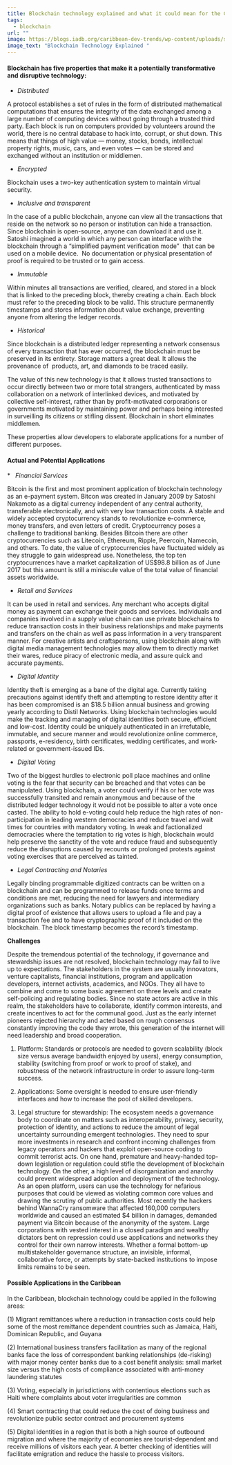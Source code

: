 ```yaml
---
title: Blockchain technology explained and what it could mean for the Caribbean
tags:
  - blockchain
url: ""
image: https://blogs.iadb.org/caribbean-dev-trends/wp-content/uploads/sites/34/2017/12/Blockchain1.jpg
image_text: "Blockchain Technology Explained "
---
```


#### Blockchain has five properties that make it a potentially transformative and disruptive technology:

*   _Distributed_
    

A protocol establishes a set of rules in the form of distributed mathematical computations that ensures the integrity of the data exchanged among a large number of computing devices without going through a trusted third party. Each block is run on computers provided by volunteers around the world, there is no central database to hack into, corrupt, or shut down. This means that things of high value — money, stocks, bonds, intellectual property rights, music, cars, and even votes — can be stored and exchanged without an institution or middlemen.

*   _Encrypted_
    

Blockchain uses a two-key authentication system to maintain virtual security.

*   _Inclusive and transparent_
    

In the case of a public blockchain, anyone can view all the transactions that reside on the network so no person or institution can hide a transaction. Since blockchain is open-source, anyone can download it and use it. Satoshi imagined a world in which any person can interface with the blockchain through a “simplified payment verification mode”  that can be used on a mobile device.  No documentation or physical presentation of proof is required to be trusted or to gain access.

*   _Immutable_
    

Within minutes all transactions are verified, cleared, and stored in a block that is linked to the preceding block, thereby creating a chain. Each block must refer to the preceding block to be valid. This structure permanently timestamps and stores information about value exchange, preventing anyone from altering the ledger records.

*   _Historical_
    

Since blockchain is a distributed ledger representing a network consensus of every transaction that has ever occurred, the blockchain must be preserved in its entirety. Storage matters a great deal. It allows the provenance of  products, art, and diamonds to be traced easily.

The value of this new technology is that it allows trusted transactions to occur directly between two or more total strangers, authenticated by mass collaboration on a network of interlinked devices, and motivated by collective self-interest, rather than by profit-motivated corporations or governments motivated by maintaining power and perhaps being interested in surveilling its citizens or stifling dissent. Blockchain in short eliminates middlemen.

These properties allow developers to elaborate applications for a number of different purposes.

#### Actual and Potential Applications

*   _Financial Services_

Bitcoin is the first and most prominent application of blockchain technology as an e-payment system. Bitcon was created in January 2009 by Satoshi Nakamoto as a digital currency independent of any central authority, transferable electronically, and with very low transaction costs. A stable and widely accepted cryptocurrency stands to revolutionize e-commerce, money transfers, and even letters of credit. Cryptocurrency poses a challenge to traditional banking. Besides Bitcoin there are other cryptocurrencies such as Litecoin, Ethereum, Ripple, Peercoin, Namecoin, and others. To date, the value of cryptocurrencies have fluctuated widely as they struggle to gain widespread use. Nonetheless, the top ten cryptocurrences have a market capitalization of US$98.8 billion as of June 2017 but this amount is still a miniscule value of the total value of financial assets worldwide.

*   _Retail and Services_
    

It can be used in retail and services. Any merchant who accepts digital money as payment can exchange their goods and services. Individuals and companies involved in a supply value chain can use private blockchains to reduce transaction costs in their business relationships and make payments and transfers on the chain as well as pass information in a very transparent manner. For creative artists and craftspersons, using blockchain along with digital media management technologies may allow them to directly market their wares, reduce piracy of electronic media, and assure quick and accurate payments.

*   _Digital Identity_
    

Identity theft is emerging as a bane of the digital age. Currently taking precautions against identify theft and attempting to restore identity after it has been compromised is an $18.5 billion annual business and growing yearly according to Distil Networks. Using blockchain technologies would make the tracking and managing of digital identities both secure, efficient and low-cost. Identity could be uniquely authenticated in an irrefutable, immutable, and secure manner and would revolutionize online commerce, passports, e-residency, birth certificates, wedding certificates, and work-related or government-issued IDs.

*   _Digital Voting_
    
Two of the biggest hurdles to electronic poll place machines and online voting is the fear that security can be breached and that votes can be manipulated. Using blockchain, a voter could verify if his or her vote was successfully transited and remain anonymous and because of the distributed ledger technology it would not be possible to alter a vote once casted. The ability to hold e-voting could help reduce the high rates of non-participation in leading western democracies and reduce travel and wait times for countries with mandatory voting. In weak and factionalized democracies where the temptation to rig votes is high, blockchain would help preserve the sanctity of the vote and reduce fraud and subsequently reduce the disruptions caused by recounts or prolonged protests against voting exercises that are perceived as tainted.

*   _Legal Contracting and Notaries_
    

Legally binding programmable digitized contracts can be written on a blockchain and can be programmed to release funds once terms and conditions are met, reducing the need for lawyers and intermediary organizations such as banks. Notary publics can be replaced by having a digital proof of existence that allows users to upload a file and pay a transaction fee and to have cryptographic proof of it included on the blockchain. The block timestamp becomes the record’s timestamp.

**Challenges**

Despite the tremendous potential of the technology, if governance and stewardship issues are not resolved, blockchain technology may fail to live up to expectations. The stakeholders in the system are usually innovators, venture capitalists, financial institutions, program and application developers, internet activists, academics, and NGOs. They all have to combine and come to some basic agreement on three levels and create self-policing and regulating bodies. Since no state actors are active in this realm, the stakeholders have to collaborate, identify common interests, and create incentives to act for the communal good. Just as the early internet pioneers rejected hierarchy and acted based on rough consensus constantly improving the code they wrote, this generation of the internet will need leadership and broad cooperation.

1.  Platform: Standards or protocols are needed to govern scalability (block size versus average bandwidth enjoyed by users), energy consumption, stability (switching from proof or work to proof of stake), and robustness of the network infrastructure in order to assure long-term success.
    
2.  Applications: Some oversight is needed to ensure user-friendly interfaces and how to increase the pool of skilled developers.
    
3.  Legal structure for stewardship: The ecosystem needs a governance body to coordinate on matters such as interoperability, privacy, security, protection of identity, and actions to reduce the amount of legal uncertainty surrounding emergent technologies. They need to spur more investments in research and confront incoming challenges from legacy operators and hackers that exploit open-source coding to commit terrorist acts. On one hand, premature and heavy-handed top-down legislation or regulation could stifle the development of blockchain technology. On the other, a high level of disorganization and anarchy could prevent widespread adoption and deployment of the technology. As an open platform, users can use the technology for nefarious purposes that could be viewed as violating common core values and drawing the scrutiny of public authorities. Most recently the hackers behind WannaCry ransomware that affected 160,000 computers worldwide and caused an estimated $4 billion in damages, demanded payment via Bitcoin because of the anonymity of the system. Large corporations with vested interest in a closed paradigm and wealthy dictators bent on repression could use applications and networks they control for their own narrow interests. Whether a formal bottom-up multistakeholder governance structure, an invisible, informal, collaborative force, or attempts by state-backed institutions to impose limits remains to be seen. 
    
#### Possible Applications in the Caribbean

In the Caribbean, blockchain technology could be applied in the following areas:

(1) Migrant remittances where a reduction in transaction costs could help some of the most remittance dependent countries such as Jamaica, Haiti, Dominican Republic, and Guyana

(2) International business transfers facilitation as many of the regional banks face the loss of correspondent banking relationships (de-risking) with major money center banks due to a cost benefit analysis: small market size versus the high costs of compliance associated with anti-money laundering statutes

(3) Voting, especially in jurisdictions with contentious elections such as Haiti where complaints about voter irregularities are common

(4) Smart contracting that could reduce the cost of doing business and revolutionize public sector contract and procurement systems

(5) Digital identities in a region that is both a high source of outbound migration and where the majority of economies are tourist-dependent and receive millions of visitors each year. A better checking of identities will facilitate emigration and reduce the hassle to process visitors.
